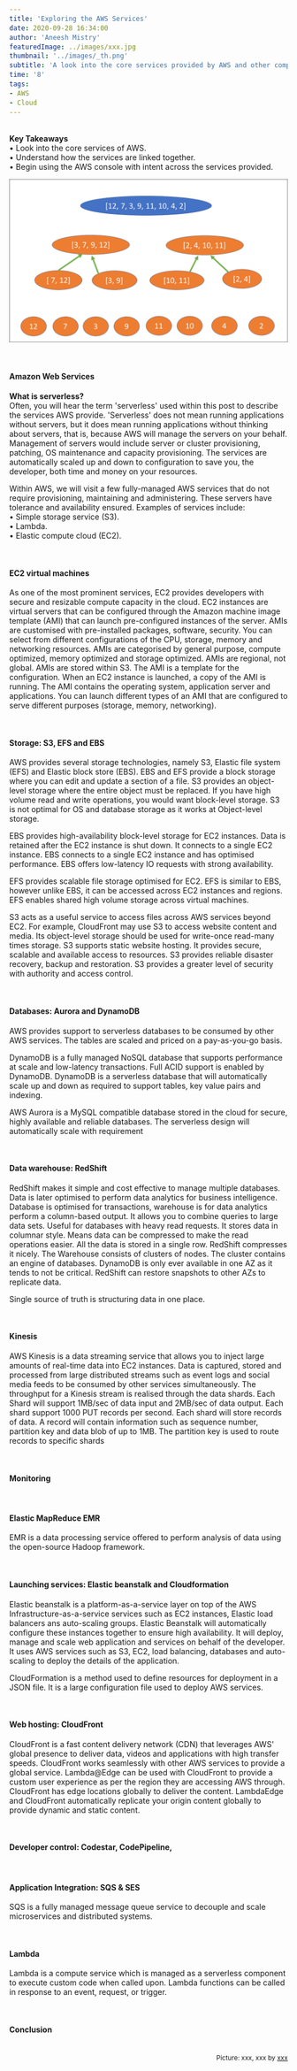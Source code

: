 ```yaml
---
title: 'Exploring the AWS Services'
date: 2020-09-28 16:34:00
author: 'Aneesh Mistry'
featuredImage: ../images/xxx.jpg
thumbnail: '../images/_th.png'
subtitle: 'A look into the core services provided by AWS and other competing cloud providers'
time: '8'
tags:
- AWS
- Cloud
---
```

<br>
<strong>Key Takeaways</strong><br>
&#8226; Look into the core services of AWS.<br>
&#8226; Understand how the services are linked together.<br>
&#8226; Begin using the AWS console with intent across the services provided.<br>

![Merge sort step 2](../../src/images/011MergeSort2.png)


<br>
<h4>Amazon Web Services</h4>
<p>


</p>
<p>
<strong>What is serverless?</strong><br>
Often, you will hear the term 'serverless' used within this post to describe the services AWS provide. 'Serverless' does not mean running applications without servers, but it does mean running applications without thinking about servers, that is, because AWS will manage the servers on your behalf. Management of servers would include server or cluster provisioning, patching, OS maintenance and capacity provisioning. The services are automatically scaled up and down to configuration to save you, the developer, both time and money on your resources. 
</p>
<p>
Within AWS, we will visit a few fully-managed AWS services that do not require provisioning, maintaining and administering. These servers have tolerance and availability ensured. Examples of services include:<br>
&#8226; Simple storage service (S3).<br>
&#8226; Lambda.<br>
&#8226; Elastic compute cloud (EC2).<br>
</p>
<br>
<h4>EC2 virtual machines</h4>
<p>
As one of the most prominent services, EC2 provides developers with secure and resizable compute capacity in the cloud. EC2 instances are virtual servers that can be configured through the Amazon machine image template (AMI) that can launch pre-configured instances of the server. AMIs are customised with pre-installed packages, software, security. You can select from different configurations of the CPU, storage, memory and networking resources. AMIs are categorised by general purpose, compute optimized, memory optimized and storage optimized. AMIs are regional, not global. AMIs are stored within S3. 
The AMI is a template for the configuration. When an EC2 instance is launched, a copy of the AMI is running. The AMI contains the operating system, application server and applications. You can launch different types of an AMI that are configured to serve different purposes (storage, memory, networking). 
</p>

<br>
<h4>Storage: S3, EFS and EBS</h4>
<p>
AWS provides several storage technologies, namely S3, Elastic file system (EFS) and Elastic block store (EBS). EBS and EFS provide a block storage where you can edit and update a section of a file. S3 provides an object-level storage where the entire object must be replaced. If you have high volume read and write operations, you would want block-level storage. S3 is not optimal for OS and database storage as it works at Object-level storage.
</p>
<p>
EBS provides high-availability block-level storage for EC2 instances. Data is retained after the EC2 instance is shut down. It connects to a single EC2 instance. 
EBS connects to a single EC2 instance and has optimised performance. EBS offers low-latency IO requests with strong availability. 
</p>
<p>
EFS provides scalable file storage optimised for EC2. EFS is similar to EBS, however unlike EBS, it can be accessed across EC2 instances and regions. 
EFS enables shared high volume storage across virtual machines. 
</p>
<p>
S3 acts as a useful service to access files across AWS services beyond EC2. For example, CloudFront may use S3 to access website content and media. Its object-level storage should be used for write-once read-many times storage. 
S3 supports static website hosting. It provides secure, scalable and available access to resources. S3 provides reliable disaster recovery, backup and restoration. S3 provides a greater level of security with authority and access control. 
</p>

<br>
<h4>Databases: Aurora and DynamoDB</h4>
<p>
AWS provides support to serverless databases to be consumed by other AWS services. The tables are scaled and priced on a pay-as-you-go basis. 
</p>
<p>
DynamoDB is a fully managed NoSQL database that supports performance at scale and low-latency transactions. Full ACID support is enabled by DynamoDB. DynamoDB is a serverless database that will automatically scale up and down as required to support tables, key value pairs and indexing. 
</p>
<p>
AWS Aurora is a MySQL compatible database stored in the cloud for secure, highly available and reliable databases. The serverless design will automatically scale with requirement 
</p>
<br>
<h4>Data warehouse: RedShift</h4>
<p>
RedShift makes it simple and cost effective to manage multiple databases. Data is later optimised to perform data analytics for business intelligence. Database is optimised for transactions, warehouse is for data analytics perform a column-based output. It allows you to combine queries to large data sets. Useful for databases with heavy read requests. It stores data in columnar style. Means data can be compressed to make the read operations easier. All the data is stored in a single row. RedShift compresses it nicely. The Warehouse consists of clusters of nodes. The cluster contains an engine of databases. DynamoDB is only ever available in one AZ as it tends to not be critical. RedShift can restore snapshots to other AZs to replicate data. 
</p>
<p>
Single source of truth is structuring data in one place. 
</p>
<br>
<h4>Kinesis</h4>
<p>
AWS Kinesis is a data streaming service that allows you to inject large amounts of real-time data into EC2 instances. Data is captured, stored and processed from large distributed streams such as event logs and social media feeds to be consumed by other services simultaneously. 
The throughput for a Kinesis stream is realised through the data shards. Each Shard will support 1MB/sec of data input and 2MB/sec of data output. Each shard support 1000 PUT records per second. Each shard will store records of data. A record will contain information such as sequence number, partition key and data blob of up to 1MB. The partition key is used to route records to specific shards
</p>
<br>
<h4>Monitoring</h4>
<p>

</p>
<br>
<h4>Elastic MapReduce EMR</h4>
<p>
EMR is a data processing service offered to perform analysis of data using the open-source Hadoop framework.
</p>
<br>
<h4>Launching services: Elastic beanstalk and Cloudformation</h4>
<p>
Elastic beanstalk is a platform-as-a-service layer on top of the AWS Infrastructure-as-a-service services such as EC2 instances, Elastic load balancers ans auto-scaling groups. Elastic Beanstalk will automatically configure these instances together to ensure high availability. It will deploy, manage and scale web application and services on behalf of the developer. It uses AWS services such as S3, EC2, load balancing, databases and auto-scaling to deploy the details of the application. 
</p>
<p>
CloudFormation is a method used to define resources for deployment in a JSON file. It is a large configuration file used to deploy AWS services. 
</p>
<br>
<h4>Web hosting: CloudFront</h4>
<p>
CloudFront is a fast content delivery network (CDN) that leverages AWS' global presence to deliver data, videos and applications with high transfer speeds. CloudFront works seamlessly with other AWS services to provide a global service. Lambda@Edge can be used with CloudFront to provide a custom user experience as per the region they are accessing AWS through. 
CloudFront has edge locations globally to deliver the content. LambdaEdge and CloudFront automatically replicate your origin content globally to provide dynamic and static content. 
</p>

<br>
<h4>Developer control: Codestar, CodePipeline, </h4>
<p>

</p>
<br>
<h4>Application Integration: SQS & SES</h4>
<p>
SQS is a fully managed message queue service to decouple and scale microservices and distributed systems. 
</p>
<br>
<h4>Lambda</h4>
<p>
Lambda is a compute service which is managed as a serverless component to execute custom code when called upon. Lambda functions can be called in response to an event, request, or trigger. 
</p>


<br>
<h4>Conclusion</h4>
<p>


</p>

<br>
<small style="float: right;" >Picture: xxx, xxx by <a target="_blank" href="http">xxx</small></a><br>